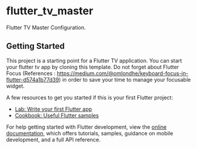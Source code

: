 # flutter_tv_master

Flutter TV Master Configuration.

## Getting Started

This project is a starting point for a Flutter TV application. You can start your flutter tv app by cloning this template. Do not forget about Flutter Focus (References : https://medium.com/@omlondhe/keyboard-focus-in-flutter-d574a1b77d39) in order to save your time to manage your focusable widget.

A few resources to get you started if this is your first Flutter project:

- [Lab: Write your first Flutter app](https://docs.flutter.dev/get-started/codelab)
- [Cookbook: Useful Flutter samples](https://docs.flutter.dev/cookbook)

For help getting started with Flutter development, view the
[online documentation](https://docs.flutter.dev/), which offers tutorials,
samples, guidance on mobile development, and a full API reference.
